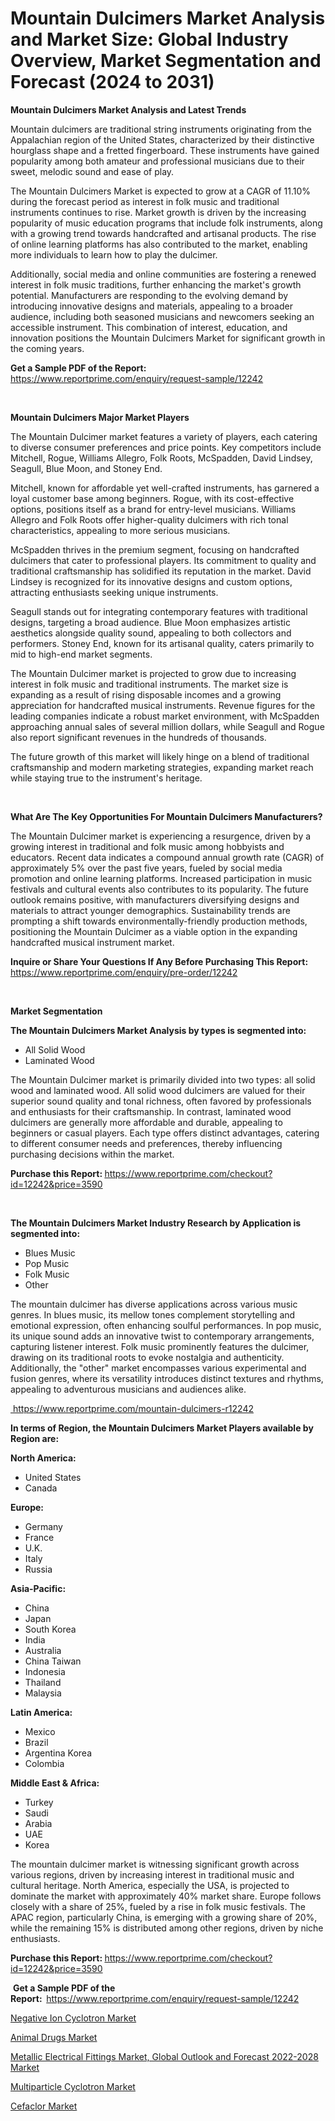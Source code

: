 <p><h1>Mountain Dulcimers Market Analysis and Market Size: Global Industry Overview, Market Segmentation and Forecast (2024 to 2031)</h1></p><p><strong>Mountain Dulcimers Market Analysis and Latest Trends</strong></p>
<p><p>Mountain dulcimers are traditional string instruments originating from the Appalachian region of the United States, characterized by their distinctive hourglass shape and a fretted fingerboard. These instruments have gained popularity among both amateur and professional musicians due to their sweet, melodic sound and ease of play. </p><p>The Mountain Dulcimers Market is expected to grow at a CAGR of 11.10% during the forecast period as interest in folk music and traditional instruments continues to rise. Market growth is driven by the increasing popularity of music education programs that include folk instruments, along with a growing trend towards handcrafted and artisanal products. The rise of online learning platforms has also contributed to the market, enabling more individuals to learn how to play the dulcimer. </p><p>Additionally, social media and online communities are fostering a renewed interest in folk music traditions, further enhancing the market's growth potential. Manufacturers are responding to the evolving demand by introducing innovative designs and materials, appealing to a broader audience, including both seasoned musicians and newcomers seeking an accessible instrument. This combination of interest, education, and innovation positions the Mountain Dulcimers Market for significant growth in the coming years.</p></p>
<p><strong>Get a Sample PDF of the Report:&nbsp;</strong> <a href="https://www.reportprime.com/enquiry/request-sample/12242">https://www.reportprime.com/enquiry/request-sample/12242</a></p>
<p>&nbsp;</p>
<p><strong>Mountain Dulcimers Major Market Players</strong></p>
<p><p>The Mountain Dulcimer market features a variety of players, each catering to diverse consumer preferences and price points. Key competitors include Mitchell, Rogue, Williams Allegro, Folk Roots, McSpadden, David Lindsey, Seagull, Blue Moon, and Stoney End. </p><p>Mitchell, known for affordable yet well-crafted instruments, has garnered a loyal customer base among beginners. Rogue, with its cost-effective options, positions itself as a brand for entry-level musicians. Williams Allegro and Folk Roots offer higher-quality dulcimers with rich tonal characteristics, appealing to more serious musicians.</p><p>McSpadden thrives in the premium segment, focusing on handcrafted dulcimers that cater to professional players. Its commitment to quality and traditional craftsmanship has solidified its reputation in the market. David Lindsey is recognized for its innovative designs and custom options, attracting enthusiasts seeking unique instruments. </p><p>Seagull stands out for integrating contemporary features with traditional designs, targeting a broad audience. Blue Moon emphasizes artistic aesthetics alongside quality sound, appealing to both collectors and performers. Stoney End, known for its artisanal quality, caters primarily to mid to high-end market segments.</p><p>The Mountain Dulcimer market is projected to grow due to increasing interest in folk music and traditional instruments. The market size is expanding as a result of rising disposable incomes and a growing appreciation for handcrafted musical instruments. Revenue figures for the leading companies indicate a robust market environment, with McSpadden approaching annual sales of several million dollars, while Seagull and Rogue also report significant revenues in the hundreds of thousands.</p><p>The future growth of this market will likely hinge on a blend of traditional craftsmanship and modern marketing strategies, expanding market reach while staying true to the instrument's heritage.</p></p>
<p>&nbsp;</p>
<p><strong>What Are The Key Opportunities For Mountain Dulcimers Manufacturers?</strong></p>
<p><p>The Mountain Dulcimer market is experiencing a resurgence, driven by a growing interest in traditional and folk music among hobbyists and educators. Recent data indicates a compound annual growth rate (CAGR) of approximately 5% over the past five years, fueled by social media promotion and online learning platforms. Increased participation in music festivals and cultural events also contributes to its popularity. The future outlook remains positive, with manufacturers diversifying designs and materials to attract younger demographics. Sustainability trends are prompting a shift towards environmentally-friendly production methods, positioning the Mountain Dulcimer as a viable option in the expanding handcrafted musical instrument market.</p></p>
<p><strong>Inquire or Share Your Questions If Any Before Purchasing This Report:</strong> <a href="https://www.reportprime.com/enquiry/pre-order/12242">https://www.reportprime.com/enquiry/pre-order/12242</a></p>
<p>&nbsp;</p>
<p><strong>Market Segmentation</strong></p>
<p><strong>The Mountain Dulcimers Market Analysis by types is segmented into:</strong></p>
<p><ul><li>All Solid Wood</li><li>Laminated Wood</li></ul></p>
<p><p>The Mountain Dulcimer market is primarily divided into two types: all solid wood and laminated wood. All solid wood dulcimers are valued for their superior sound quality and tonal richness, often favored by professionals and enthusiasts for their craftsmanship. In contrast, laminated wood dulcimers are generally more affordable and durable, appealing to beginners or casual players. Each type offers distinct advantages, catering to different consumer needs and preferences, thereby influencing purchasing decisions within the market.</p></p>
<p><strong>Purchase this Report:&nbsp;</strong><a href="https://www.reportprime.com/checkout?id=12242&price=3590">https://www.reportprime.com/checkout?id=12242&price=3590</a></p>
<p>&nbsp;</p>
<p><strong>The Mountain Dulcimers Market Industry Research by Application is segmented into:</strong></p>
<p><ul><li>Blues Music</li><li>Pop Music</li><li>Folk Music</li><li>Other</li></ul></p>
<p><p>The mountain dulcimer has diverse applications across various music genres. In blues music, its mellow tones complement storytelling and emotional expression, often enhancing soulful performances. In pop music, its unique sound adds an innovative twist to contemporary arrangements, capturing listener interest. Folk music prominently features the dulcimer, drawing on its traditional roots to evoke nostalgia and authenticity. Additionally, the "other" market encompasses various experimental and fusion genres, where its versatility introduces distinct textures and rhythms, appealing to adventurous musicians and audiences alike.</p></p>
<p><a href="https://www.reportprime.com/mountain-dulcimers-r12242">&nbsp;https://www.reportprime.com/mountain-dulcimers-r12242</a></p>
<p><strong>In terms of Region, the Mountain Dulcimers Market Players available by Region are:</strong></p>
<p>
    <p> <strong> North America: </strong>
        <ul>
            <li>United States</li>
            <li>Canada</li>
        </ul>
        </p> 
    <p> <strong> Europe: </strong>
        <ul>
            <li>Germany</li>
            <li>France</li>
            <li>U.K.</li>
            <li>Italy</li>
            <li>Russia</li>
        </ul>
        </p> 
    <p> <strong> Asia-Pacific: </strong>
        <ul>
            <li>China</li>
            <li>Japan</li>
            <li>South Korea</li>
            <li>India</li>
            <li>Australia</li>
            <li>China Taiwan</li>
            <li>Indonesia</li>
            <li>Thailand</li>
            <li>Malaysia</li>
        </ul>
        </p> 
    <p> <strong> Latin America: </strong>
        <ul>
            <li>Mexico</li>
            <li>Brazil</li>
            <li>Argentina Korea</li>
            <li>Colombia</li>
        </ul>
        </p> 
    <p> <strong> Middle East & Africa: </strong>
        <ul>
            <li>Turkey</li>
            <li>Saudi</li>
            <li>Arabia</li>
            <li>UAE</li>
            <li>Korea</li>
        </ul>
    </p>
    </p>
<p><p>The mountain dulcimer market is witnessing significant growth across various regions, driven by increasing interest in traditional music and cultural heritage. North America, especially the USA, is projected to dominate the market with approximately 40% market share. Europe follows closely with a share of 25%, fueled by a rise in folk music festivals. The APAC region, particularly China, is emerging with a growing share of 20%, while the remaining 15% is distributed among other regions, driven by niche enthusiasts.</p></p>
<p><strong>Purchase this Report: </strong><a href="https://www.reportprime.com/checkout?id=12242&price=3590">https://www.reportprime.com/checkout?id=12242&price=3590</a></p>
<p>&nbsp;<strong>Get a Sample PDF of the Report:&nbsp;&nbsp;</strong><a href="https://www.reportprime.com/enquiry/request-sample/12242">https://www.reportprime.com/enquiry/request-sample/12242</a></p>
<p><strong></strong></p>
<p><p><a href="https://issuu.com/reportprime-2/docs/negative-ion-cyclotron-market-size-_c1250c6f46fcc0">Negative Ion Cyclotron Market</a></p><p><a href="https://medium.com/@nathan.skinner8798456/future-trajectory-of-the-animal-drugs-market-emerging-market-trends-and-forecasts-till-2031-e41b30ab7a7a">Animal Drugs Market</a></p><p><a href="https://www.linkedin.com/pulse/global-metallic-electrical-fittings-market-outlook-forecast-fjzce?trackingId=y87UyqMWQDiDMVL%2Bel%2FUoA%3D%3D">Metallic Electrical Fittings Market, Global Outlook and Forecast 2022-2028 Market</a></p><p><a href="https://issuu.com/reportprime-2/docs/multiparticle-cyclotron-market-size_bf100e24107662">Multiparticle Cyclotron Market</a></p><p><a href="https://medium.com/@andrew.gibson967/analyzing-cefaclor-market-dynamics-and-growth-drivers-and-forecasted-for-period-from-2024-to-2031-2f88237c046d">Cefaclor Market</a></p></p>